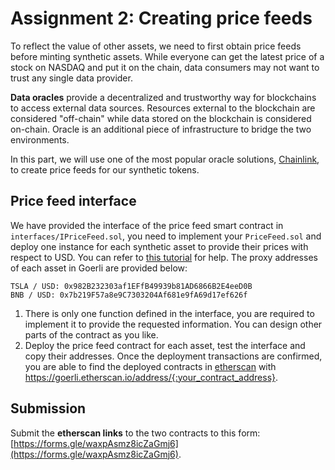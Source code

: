 # Assignment 2: Creating price feeds

To reflect the value of other assets, we need to first obtain price feeds before minting synthetic assets. While everyone can get the latest price of a stock on NASDAQ and put it on the chain, data consumers may not want to trust any single data provider.

**Data oracles** provide a decentralized and trustworthy way for blockchains to access external data sources. Resources external to the blockchain are considered "off-chain" while data stored on the blockchain is considered on-chain. Oracle is an additional piece of infrastructure to bridge the two environments.

In this part, we will use one of the most popular oracle solutions, [Chainlink](https://docs.chain.link/), to create price feeds for our synthetic tokens.



## Price feed interface
We have provided the interface of the price feed smart contract in `interfaces/IPriceFeed.sol`, you need to implement your `PriceFeed.sol` and deploy one instance for each synthetic asset to provide their prices with respect to USD. You can refer to [this tutorial](https://docs.chain.link/docs/get-the-latest-price/) for help. The proxy addresses of each asset in Goerli are provided below:

```
TSLA / USD: 0x982B232303af1EFfB49939b81AD6866B2E4eeD0B
BNB / USD: 0x7b219F57a8e9C7303204Af681e9fA69d17ef626f
```
1. There is only one function defined in the interface, you are required to implement it to provide the requested information. You can design other parts of the contract as you like.
2. Deploy the price feed contract for each asset, test the interface and copy their addresses. Once the deployment transactions are confirmed, you are able to find the deployed contracts in [etherscan](https://goerli.etherscan.io/) with https://goerli.etherscan.io/address/{:your_contract_address}.

## Submission
Submit the **etherscan links** to the two contracts to this form: [https://forms.gle/waxpAsmz8icZaGmj6](https://forms.gle/waxpAsmz8icZaGmj6).
